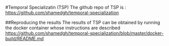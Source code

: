 #Temporal Specializatin (TSP)
The github repo of TSP is :
https://github.com/shamedgh/temporal-specialization

##Reproducing the results
The results of TSP can be obtained by running the docker container whose instructions are described https://github.com/shamedgh/temporal-specialization/blob/master/docker-build/README.md
